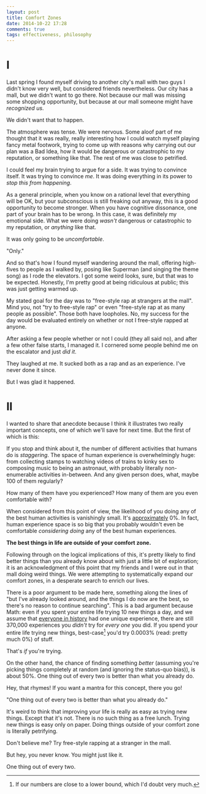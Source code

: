 ```yaml
---
layout: post
title: Comfort Zones
date: 2014-10-22 17:28
comments: true
tags: effectiveness, philosophy
---
```


# I

Last spring I found myself driving to another city's mall with two guys I didn't
know very well, but considered friends nevertheless. Our city has a mall, but we
didn't want to go there. Not because our mall was missing some shopping
opportunity, but because at our mall someone might have *recognized us*.

We didn't want that to happen.

The atmosphere was tense. We were nervous. Some aloof part of me thought that it
was really, really interesting how I could watch myself playing fancy metal
footwork, trying to come up with reasons why carrying out our plan was a Bad
Idea, how it would be dangerous or catastrophic to my reputation, or something
like that. The rest of me was close to petrified.

I could feel my brain trying to argue for a side. It was trying to convince
itself. It was trying to convince *me*. It was doing everything in its power to
*stop this from happening*.

As a general principle, when you know on a rational level that everything will
be OK, but your subconscious is still freaking out anyway, this is a good
opportunity to become stronger. When you have cognitive dissonance, one part of
your brain has to be wrong. In this case, it was definitely my emotional side.
What we were doing *wasn't* dangerous or catastrophic to my reputation, or
*anything* like that.

It was only going to be *uncomfortable*.

"Only."

And so that's how I found myself wandering around the mall, offering high-fives
to people as I walked by, posing like Superman (and singing the theme song) as I
rode the elevators. I got some weird looks, sure, but that was to be expected.
Honestly, I'm pretty good at being ridiculous at public; this was just getting
warmed up.

<!--more-->

My stated goal for the day was to "free-style rap at strangers at the mall".
Mind you, not "try to free-style rap" or even "free-style rap at as many people
as possible". Those both have loopholes. No, my success for the day would be
evaluated entirely on whether or not I free-style rapped at anyone.

After asking a few people whether or not I could (they all said no), and after a
few other false starts, I managed it. I cornered some people behind me on the
escalator and just *did it*.

They laughed at me. It sucked both as a rap and as an experience. I've never
done it since.

But I was glad it happened.



# II

I wanted to share that anecdote because I think it illustrates two really
important concepts, one of which we'll save for next time. But the first of
which is this:

If you stop and think about it, the number of different activities that humans
do is *staggering*. The space of human experience is overwhelmingly huge: from
collecting stamps to watching videos of trains to kinky sex to composing music
to being an astronaut, with probably literally non-enumerable activities
in-between. And any given person does, what, maybe 100 of them regularly?

How many of them have you experienced? How many of them are you even comfortable
with?

When considered from this point of view, the likelihood of you doing any of the
best human activities is vanishingly small. It's [approximately][limit] 0%. In
fact, human experience space is so big that you probably wouldn't even be
comfortable *considering doing* any of the best human experiences.

**The best things in life are outside of your comfort zone.**

Following through on the logical implications of this, it's pretty likely to
find better things than you already know about with just a little bit of
exploration; it is an acknowledgment of this point that my friends and I were
out in that mall doing weird things. We were attempting to systematically expand
our comfort zones, in a desperate search to enrich our lives.

There is a poor argument to be made here, something along the lines of "but I've
already looked around, and the things I do now are the best, so there's no
reason to continue searching". This is a bad argument because Math: even if you
spent your entire life trying 10 new things a day, and we assume that [everyone
in history][people] had one unique experience, there are still 370,000
experiences you *didn't* try for *every one* you did. If you spend your entire
life trying new things, best-case[^1] you'd try 0.0003% (read: pretty much 0%)
of stuff.

That's *if* you're trying.

On the other hand, the chance of finding something *better* (assuming you're
picking things completely at random (and ignoring the status-quo bias)), is
about 50%. One thing out of every two is better than what you already do.

Hey, that rhymes! If you want a mantra for this concept, there you go!

"One thing out of every two is better than what you already do."

It's weird to think that improving your life is really as easy as trying new
things. Except that it's not. There is no such thing as a free lunch. Trying new
things is easy only on paper. Doing things outside of your comfort zone is
literally petrifying.

Don't believe me? Try free-style rapping at a stranger in the mall.

But hey, you never know. You might just like it.

One thing out of every two.


[limit]: http://lesswrong.com/lw/mp/0_and_1_are_not_probabilities/
[people]: http://www.prb.org/Publications/Articles/2002/HowManyPeopleHaveEverLivedonEarth.aspx

[^1]: If our numbers are close to a lower bound, which I'd doubt very much.


